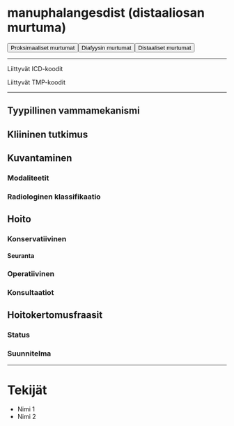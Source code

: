# manuphalangesdist (distaaliosan murtuma)

<button id="manuphalangesdist_proksimaalinen">Proksimaaliset murtumat</button><button id="manuphalangesdist_diafyysi">Diafyysin murtumat</button><button id="manuphalangesdist_distaalinen">Distaaliset murtumat</button>

---

Liittyvät ICD-koodit
>
	
Liittyvät TMP-koodit
>

---

## Tyypillinen vammamekanismi

## Kliininen tutkimus

## Kuvantaminen
### Modaliteetit
### Radiologinen klassifikaatio

## Hoito
### Konservatiivinen
#### Seuranta
### Operatiivinen
### Konsultaatiot

## Hoitokertomusfraasit
### Status
### Suunnitelma

---
# Tekijät
- Nimi 1
- Nimi 2